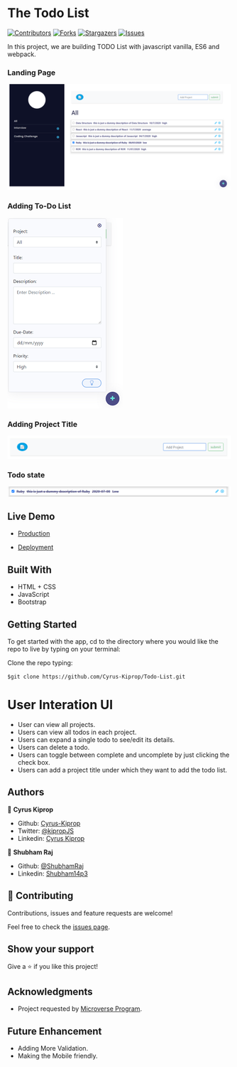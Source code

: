 # The Todo List

[![Contributors][contributors-shield]][contributors-url]
[![Forks][forks-shield]][forks-url]
[![Stargazers][stars-shield]][stars-url]
[![Issues][issues-shield]][issues-url]

In this project, we are building TODO List with javascript vanilla, ES6 and webpack.

### Landing Page

![screenshot1](src/assets/images/screenshot1.png)

### Adding To-Do List

![screenshot2](src/assets/images/screenshot2.png)

### Adding Project Title

![screenshot2](src/assets/images/screenshot3.png)

### Todo state

![screenshot2](src/assets/images/screenshot4.png)

## Live Demo

- [Production](#)

- [Deployment](#)

## Built With

- HTML + CSS
- JavaScript
- Bootstrap

## Getting Started

To get started with the app, cd to the directory where you would like the repo to live by typing on your terminal:

Clone the repo typing:

```
$git clone https://github.com/Cyrus-Kiprop/Todo-List.git
```

# User Interation UI

- User can view all projects.
- Users can view all todos in each project.
- Users can expand a single todo to see/edit its details.
- Users can delete a todo.
- Users can toggle between complete and uncomplete by just clicking the check box.
- Users can add a project title under which they want to add the todo list.



## Authors

👤 **Cyrus Kiprop**

- Github: [Cyrus-Kiprop](https://github.com/Cyrus-Kiprop)
- Twitter: [@kipropJS](https://twitter.com/kipropJS)
- Linkedin: [Cyrus Kiprop](https://www.linkedin.com/in/cyrus-kiprop-ba7320120/)

👤 **Shubham Raj**

- Github: [@ShubhamRaj](https://github.com/shubham14p3)
- Linkedin: [Shubham14p3](https://www.linkedin.com/in/shubham14p3/)

## 🤝 Contributing

Contributions, issues and feature requests are welcome!

Feel free to check the [issues page](https://github.com/Cyrus-Kiprop/Todo-List/issues/).

## Show your support

Give a ⭐️ if you like this project!

## Acknowledgments

- Project requested by [Microverse Program](https://www.microverse.org/).

## Future Enhancement 

- Adding More Validation.
- Making the Mobile friendly.

<!-- MARKDOWN LINKS & IMAGES -->

[contributors-shield]: https://img.shields.io/github/contributors/Cyrus-Kiprop/Todo-List.svg?style=flat-square
[contributors-url]: https://github.com/Cyrus-Kiprop/Todo-List/graphs/contributors
[forks-shield]: https://img.shields.io/github/forks/Cyrus-Kiprop/Todo-List.svg?style=flat-square
[forks-url]: https://github.com/Cyrus-Kiprop/Todo-List/network/members
[stars-shield]: https://img.shields.io/github/stars/Cyrus-Kiprop/Todo-List.svg?style=flat-square
[stars-url]: https://github.com/Cyrus-Kiprop/Todo-List/stargazers
[issues-shield]: https://img.shields.io/github/issues/Cyrus-Kiprop/Todo-List.svg?style=flat-square
[issues-url]: https://github.com/Cyrus-Kiprop/Todo-List/issues
